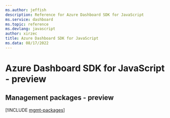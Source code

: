 ```yaml
---
ms.author: jeffish
description: Reference for Azure Dashboard SDK for JavaScript
ms.service: dashboard
ms.topic: reference
ms.devlang: javascript
author: xirzec
title: Azure Dashboard SDK for JavaScript
ms.data: 08/17/2022
---
```

# Azure Dashboard SDK for JavaScript - preview

## Management packages - preview
[!INCLUDE [mgmt-packages](dashboard-mgmt-index.md)]
